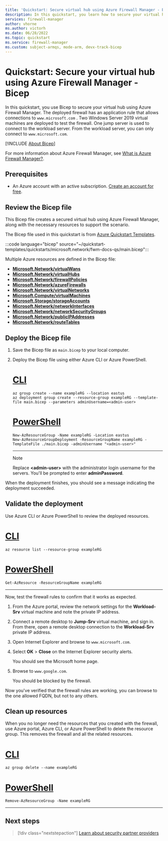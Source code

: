 ```yaml
---
title: 'Quickstart: Secure virtual hub using Azure Firewall Manager - Bicep'
description: In this quickstart, you learn how to secure your virtual hub using Azure Firewall Manager and Bicep.
services: firewall-manager
author: vhorne
ms.author: victorh
ms.date: 06/28/2022
ms.topic: quickstart
ms.service: firewall-manager
ms.custom: subject-armqs, mode-arm, devx-track-bicep
---
```


# Quickstart: Secure your virtual hub using Azure Firewall Manager - Bicep

In this quickstart, you use Bicep to secure your virtual hub using Azure Firewall Manager. The deployed firewall has an application rule that allows connections to `www.microsoft.com` . Two Windows Server 2019 virtual machines are deployed to test the firewall. One jump server is used to connect to the workload server. From the workload server, you can only connect to `www.microsoft.com`.

[!INCLUDE [About Bicep](../../includes/resource-manager-quickstart-bicep-introduction.md)]

For more information about Azure Firewall Manager, see [What is Azure Firewall Manager?](overview.md).

## Prerequisites

- An Azure account with an active subscription. [Create an account for free](https://azure.microsoft.com/free/?WT.mc_id=A261C142F).

## Review the Bicep file

This Bicep file creates a secured virtual hub using Azure Firewall Manager, along with the necessary resources to support the scenario.

The Bicep file used in this quickstart is from [Azure Quickstart Templates](https://azure.microsoft.com/resources/templates/fwm-docs-qs/).

:::code language="bicep" source="~/quickstart-templates/quickstarts/microsoft.network/fwm-docs-qs/main.bicep":::

Multiple Azure resources are defined in the Bicep file:

- [**Microsoft.Network/virtualWans**](/azure/templates/microsoft.network/virtualWans)
- [**Microsoft.Network/virtualHubs**](/azure/templates/microsoft.network/virtualHubs)
- [**Microsoft.Network/firewallPolicies**](/azure/templates/microsoft.network/firewallPolicies)
- [**Microsoft.Network/azureFirewalls**](/azure/templates/microsoft.network/azureFirewalls)
- [**Microsoft.Network/virtualNetworks**](/azure/templates/microsoft.network/virtualnetworks)
- [**Microsoft.Compute/virtualMachines**](/azure/templates/microsoft.compute/virtualmachines)
- [**Microsoft.Storage/storageAccounts**](/azure/templates/microsoft.storage/storageAccounts)
- [**Microsoft.Network/networkInterfaces**](/azure/templates/microsoft.network/networkinterfaces)
- [**Microsoft.Network/networkSecurityGroups**](/azure/templates/microsoft.network/networksecuritygroups)
- [**Microsoft.Network/publicIPAddresses**](/azure/templates/microsoft.network/publicipaddresses)
- [**Microsoft.Network/routeTables**](/azure/templates/microsoft.network/routeTables)

## Deploy the Bicep file

1. Save the Bicep file as `main.bicep` to your local computer.
1. Deploy the Bicep file using either Azure CLI or Azure PowerShell.

    # [CLI](#tab/CLI)

    ```azurecli
    az group create --name exampleRG --location eastus
    az deployment group create --resource-group exampleRG --template-file main.bicep --parameters adminUsername=<admin-user>
    ```

    # [PowerShell](#tab/PowerShell)

    ```azurepowershell
    New-AzResourceGroup -Name exampleRG -Location eastus
    New-AzResourceGroupDeployment -ResourceGroupName exampleRG -TemplateFile ./main.bicep -adminUsername "<admin-user>"
    ```

    ---

    > [!NOTE]
    > Replace **\<admin-user\>** with the administrator login username for the servers. You'll be prompted to enter **adminPassword**.

  When the deployment finishes, you should see a message indicating the deployment succeeded.

## Validate the deployment

Use Azure CLI or Azure PowerShell to review the deployed resources.

# [CLI](#tab/CLI)

```azurecli-interactive
az resource list --resource-group exampleRG
```

# [PowerShell](#tab/PowerShell)

```azurepowershell-interactive
Get-AzResource -ResourceGroupName exampleRG
```

---

Now, test the firewall rules to confirm that it works as expected.

1. From the Azure portal, review the network settings for the **Workload-Srv** virtual machine and note the private IP address.
2. Connect a remote desktop to **Jump-Srv** virtual machine, and sign in. From there, open a remote desktop connection to the **Workload-Srv** private IP address.
3. Open Internet Explorer and browse to `www.microsoft.com`.
4. Select **OK** > **Close** on the Internet Explorer security alerts.

   You should see the Microsoft home page.

5. Browse to `www.google.com`.

   You should be blocked by the firewall.

Now you've verified that the firewall rules are working, you can browse to the one allowed FQDN, but not to any others.

## Clean up resources

When you no longer need the resources that you created with the firewall, use Azure portal, Azure CLI, or Azure PowerShell to delete the resource group. This removes the firewall and all the related resources.

# [CLI](#tab/CLI)

```azurecli-interactive
az group delete --name exampleRG
```

# [PowerShell](#tab/PowerShell)

```azurepowershell-interactive
Remove-AzResourceGroup -Name exampleRG
```

---

## Next steps

> [!div class="nextstepaction"]
> [Learn about security partner providers](trusted-security-partners.md)
